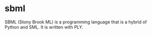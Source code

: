 # sbml
SBML (Stony Brook ML) is a programming language that is a hybrid of Python and SML. It is written with PLY.
